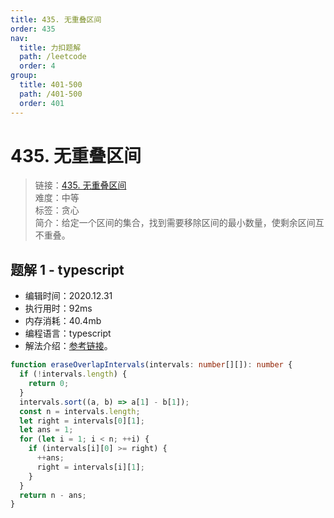 ```yaml
---
title: 435. 无重叠区间
order: 435
nav:
  title: 力扣题解
  path: /leetcode
  order: 4
group:
  title: 401-500
  path: /401-500
  order: 401
---
```


# 435. 无重叠区间

> 链接：[435. 无重叠区间](https://leetcode-cn.com/problems/non-overlapping-intervals/)  
> 难度：中等  
> 标签：贪心  
> 简介：给定一个区间的集合，找到需要移除区间的最小数量，使剩余区间互不重叠。

## 题解 1 - typescript

- 编辑时间：2020.12.31
- 执行用时：92ms
- 内存消耗：40.4mb
- 编程语言：typescript
- 解法介绍：[参考链接](https://leetcode-cn.com/problems/non-overlapping-intervals/solution/wu-zhong-die-qu-jian-by-leetcode-solutio-cpsb/)。

```typescript
function eraseOverlapIntervals(intervals: number[][]): number {
  if (!intervals.length) {
    return 0;
  }
  intervals.sort((a, b) => a[1] - b[1]);
  const n = intervals.length;
  let right = intervals[0][1];
  let ans = 1;
  for (let i = 1; i < n; ++i) {
    if (intervals[i][0] >= right) {
      ++ans;
      right = intervals[i][1];
    }
  }
  return n - ans;
}
```
